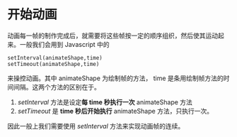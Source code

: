 # 开始动画

动画每一帧的制作完成后，就需要将这些帧按一定的顺序组织，然后使其运动起来。一般我们会用到 Javascript 中的

    setInterval(animateShape,time)
    setTimeout(animateShape,time)
    
来操控动画。其中 animateShape 为绘制帧的方法， time 是条用绘制帧方法的时间间隔。这两个方法的区别在于。 


1. *setInterval* 方法是设定**每 time 秒执行一次** animateShape 方法
2. *setTimeout* 是 **time 秒后开始执行** animateShape 方法，只执行一次。


因此一般上我们需要使用 *setInterval* 方法来实现动画帧的连续。
